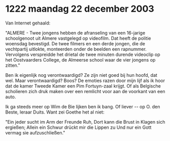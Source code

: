 # 1222 maandag 22 december 2003
Van Internet gehaald:

"ALMERE - Twee jongens hebben de afranseling van een 16-jarige schoolgenoot uit Almere vastgelegd op videofilm. Dat heeft de politie woensdag bevestigd. De twee filmers en een derde jongen, die de vechtpartij uitlokte, monteerden onder de beelden een rapnummer. Vervolgens verspreidde het drietal de twee minuten durende videoclip op het Oostvaarders College, de Almeerse school waar de vier 
jongens op zitten." 

Ben ik eigenlijk nog verontwaardigd? Ze zijn niet goed bij hun hoofd, dat wel. Maar verontwaardigd? Boos? De emoties razen door mijn lijf als ik hoor dat de kamer Tweede Kamer een Pim Fortuyn-zaal krijgt. Of als Belgische scholieren zich druk maken over een remlicht voor aan de voorkant van een auto.

Ik ga steeds meer op Wim de Bie lijken ben ik bang. Of liever -- op O. den Beste, leraar Duits. Want zei Goethe het al niet:

"Ein jeder sucht im Arm der Freunde Ruh,
Dort kann die Brust in Klagen sich ergießen;
Allein ein Schwur drückt mir die Lippen zu
Und nur ein Gott vermag sie aufzuschließen."

